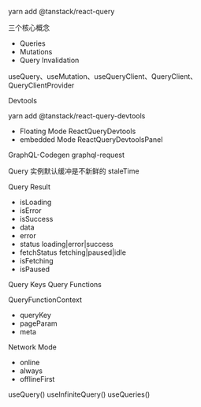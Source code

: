 yarn add @tanstack/react-query

三个核心概念

- Queries
- Mutations
- Query Invalidation

useQuery、useMutation、useQueryClient、QueryClient、QueryClientProvider

Devtools

yarn add @tanstack/react-query-devtools

- Floating Mode ReactQueryDevtools
- embedded Mode ReactQueryDevtoolsPanel

GraphQL-Codegen
graphql-request

Query 实例默认缓冲是不新鲜的 staleTime

Query Result

- isLoading
- isError
- isSuccess
- data
- error
- status loading|error|success
- fetchStatus fetching|paused|idle
- isFetching
- isPaused

Query Keys
Query Functions

QueryFunctionContext

- queryKey
- pageParam
- meta

Network Mode

- online
- always
- offlineFirst

useQuery()
useInfiniteQuery()
useQueries()
